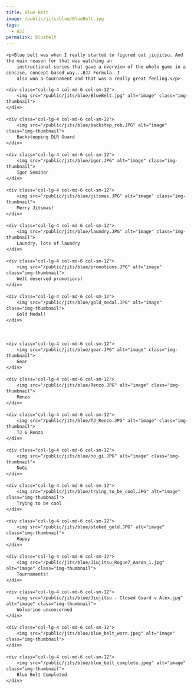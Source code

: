 ```yaml
---
title: Blue Belt
image: /public/jits/blue/BlueBelt.jpg
tags:
  - AJJ
permalink: bluebelt
---
```


<div class="row align-items-center pb-3">

    <p>Blue belt was when I really started to figured out jiujitsu. And the main reason for that was watching an
        instructional series that gave a overview of the whole game in a concise, concept based way...BJJ Formula. I
        also won a tournament and that was a really great feeling.</p>

</div>

<div class="row">

    <div class="col-lg-4 col-md-6 col-sm-12">
        <img src="/public/jits/blue/BlueBelt.jpg" alt="image" class="img-thumbnail">
    </div>

    <div class="col-lg-4 col-md-6 col-sm-12">
        <img src="/public/jits/blue/backstep_rob.JPG" alt="image" class="img-thumbnail">
        Backstepping DLR Guard
    </div>

    <div class="col-lg-4 col-md-6 col-sm-12">
        <img src="/public/jits/blue/igor.JPG" alt="image" class="img-thumbnail">
        Igor Seminar
    </div>

    <div class="col-lg-4 col-md-6 col-sm-12">
        <img src="/public/jits/blue/jitsmas.JPG" alt="image" class="img-thumbnail">
        Merry Jitsmas!
    </div>

    <div class="col-lg-4 col-md-6 col-sm-12">
        <img src="/public/jits/blue/laundry.JPG" alt="image" class="img-thumbnail">
        Laundry, lots of laundry
    </div>

    <div class="col-lg-4 col-md-6 col-sm-12">
        <img src="/public/jits/blue/promotions.JPG" alt="image" class="img-thumbnail">
        Well deserved promotions!
    </div>

    <div class="col-lg-4 col-md-6 col-sm-12">
        <img src="/public/jits/blue/gold_medal.JPG" alt="image" class="img-thumbnail">
        Gold Medal!
    </div>



    <div class="col-lg-4 col-md-6 col-sm-12">
        <img src="/public/jits/blue/gear.JPG" alt="image" class="img-thumbnail">
        Gear
    </div>

    <div class="col-lg-4 col-md-6 col-sm-12">
        <img src="/public/jits/blue/Renzo.JPG" alt="image" class="img-thumbnail">
        Renzo
    </div>

    <div class="col-lg-4 col-md-6 col-sm-12">
        <img src="/public/jits/blue/TJ_Renzo.JPG" alt="image" class="img-thumbnail">
        TJ & Renzo
    </div>

    <div class="col-lg-4 col-md-6 col-sm-12">
        <img src="/public/jits/blue/no_gi.JPG" alt="image" class="img-thumbnail">
        NoGi
    </div>

    <div class="col-lg-4 col-md-6 col-sm-12">
        <img src="/public/jits/blue/trying_to_be_cool.JPG" alt="image" class="img-thumbnail">
        Trying to be cool
    </div>

    <div class="col-lg-4 col-md-6 col-sm-12">
        <img src="/public/jits/blue/stoked_gold.JPG" alt="image" class="img-thumbnail">
        Happy
    </div>

    <div class="col-lg-4 col-md-6 col-sm-12">
        <img src="/public/jits/blue/Jiujitsu_Rogue7_Aaron_1.jpg" alt="image" class="img-thumbnail">
        Tournaments!
    </div>

    <div class="col-lg-4 col-md-6 col-sm-12">
        <img src="/public/jits/blue/Jiujitsu - Closed Guard v Alex.jpg" alt="image" class="img-thumbnail">
        Wolverine unconcerned
    </div>

    <div class="col-lg-4 col-md-6 col-sm-12">
        <img src="/public/jits/blue/blue_belt_worn.jpeg" alt="image" class="img-thumbnail">
    </div>

    <div class="col-lg-4 col-md-6 col-sm-12">
        <img src="/public/jits/blue/blue_belt_complete.jpeg" alt="image" class="img-thumbnail">
        Blue Belt Completed
    </div>

</div>